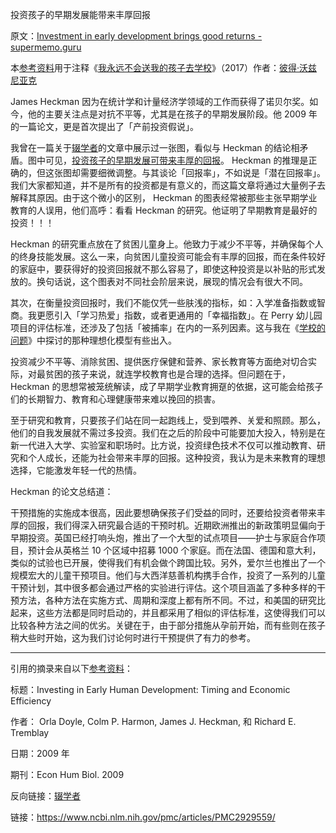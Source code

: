 投资孩子的早期发展能带来丰厚回报

原文：[Investment in early development brings good returns - supermemo.guru](https://supermemo.guru/wiki/Investment_in_early_development_brings_good_returns)

本[参考资料](https://supermemo.guru/wiki/References)用于注释《[我永远不会送我的孩子去学校](https://supermemo.guru/wiki/Problem_of_Schooling)》（2017）作者：[彼得·沃兹尼亚克](https://supermemo.guru/wiki/Piotr_Wozniak)

James Heckman 因为在统计学和计量经济学领域的工作而获得了诺贝尔奖。如今，他的主要关注点是对抗不平等，尤其是在孩子的早期发展阶段。他 2009 年的一篇论文，更是首次提出了「产前投资假说」。

我曾在一篇关于[辍学者](https://supermemo.guru/wiki/School_dropouts)的文章中展示过一张图，看似与 Heckman 的结论相矛盾。图中可见，[投资孩子的早期发展可带来丰厚的回报](https://www.ncbi.nlm.nih.gov/pmc/articles/PMC2929559/figure/F2/?report=objectonly)。 Heckman 的推理是正确的，但这张图却需要细微调整。与其谈论「回报率」，不如说是「潜在回报率」。我们大家都知道，并不是所有的投资都是有意义的，而这篇文章将通过大量例子去解释其原因。由于这个微小的区别， Heckman 的图表经常被那些主张早期学业教育的人误用，他们高呼：看看 Heckman 的研究。他证明了早期教育是最好的投资！！！

Heckman 的研究重点放在了贫困儿童身上。他致力于减少不平等，并确保每个人的终身技能发展。这么一来，向贫困儿童投资可能会有丰厚的回报，而在条件较好的家庭中，要获得好的投资回报就不那么容易了，即使这种投资是以补贴的形式发放的。换句话说，这个图表对不同社会阶层来说，展现的情况会有很大不同。

其次，在衡量投资回报时，我们不能仅凭一些肤浅的指标，如：入学准备指数或智商。我更愿引入「学习热爱」指数，或者更通用的「幸福指数」。在 Perry 幼儿园项目的评估标准，还涉及了包括「被捕率」在内的一系列因素。这与我在《[学校的问题](https://supermemo.guru/wiki/Problem_of_Schooling)》中探讨的那种理想化模型有些出入。

投资减少不平等、消除贫困、提供医疗保健和营养、家长教育等方面绝对切合实际，对最贫困的孩子来说，就连学校教育也是合理的选择。但问题在于，Heckman 的思想常被笼统解读，成了早期学业教育拥趸的依据，这可能会给孩子们的长期智力、教育和心理健康带来难以挽回的损害。

至于研究和教育，只要孩子们站在同一起跑线上，受到喂养、关爱和照顾。那么，他们的自我发展就不需过多投资。我们在之后的阶段中可能要加大投入，特别是在新一代进入大学、实验室和职场时。比方说，投资绿色技术不仅可以推动教育、研究和个人成长，还能为社会带来丰厚的回报。这种投资，我认为是未来教育的理想选择，它能激发年轻一代的热情。

Heckman 的论文总结道：

干预措施的实施成本很高，因此要想确保孩子们受益的同时，还要给投资者带来丰厚的回报，我们得深入研究最合适的干预时机。近期欧洲推出的新政策明显偏向于早期投资。英国已经打响头炮，推出了一个大型的试点项目——护士与家庭合作项目，预计会从英格兰 10 个区域中招募 1000 个家庭。而在法国、德国和意大利，类似的试验也已开展，使得我们有机会做个跨国比较。另外，爱尔兰也推出了一个规模宏大的儿童干预项目。他们与大西洋慈善机构携手合作，投资了一系列的儿童干预计划，其中很多都会通过严格的实验进行评估。这个项目涵盖了多种多样的干预方法，各种方法在实施方式、周期和深度上都有所不同。不过，和美国的研究比起来，这些方法都是同时启动的，并且都采用了相似的评估标准，这使得我们可以比较各种方法之间的优劣。关键在于，由于部分措施从孕前开始，而有些则在孩子稍大些时开始，这为我们讨论何时进行干预提供了有力的参考。

------

引用的摘录来自以下[参考资料](https://supermemo.guru/wiki/References)：

标题：Investing in Early Human Development: Timing and Economic Efficiency

作者： Orla Doyle, Colm P. Harmon, James J. Heckman, 和 Richard E. Tremblay

日期：2009 年

期刊：Econ Hum Biol. 2009

反向链接：[辍学者](https://supermemo.guru/wiki/School_dropouts)

链接：https://www.ncbi.nlm.nih.gov/pmc/articles/PMC2929559/